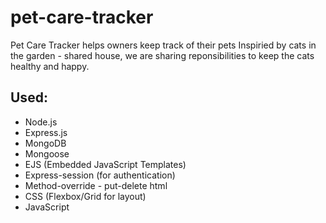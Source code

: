 # pet-care-tracker
Pet Care Tracker helps owners keep track of their pets
Inspiried by cats in the garden - shared house, we are sharing reponsibilities to keep the cats healthy and happy.

## Used:

- Node.js
- Express.js
- MongoDB
- Mongoose
- EJS (Embedded JavaScript Templates)
- Express-session (for authentication)
- Method-override - put-delete html
- CSS (Flexbox/Grid for layout)
- JavaScript
